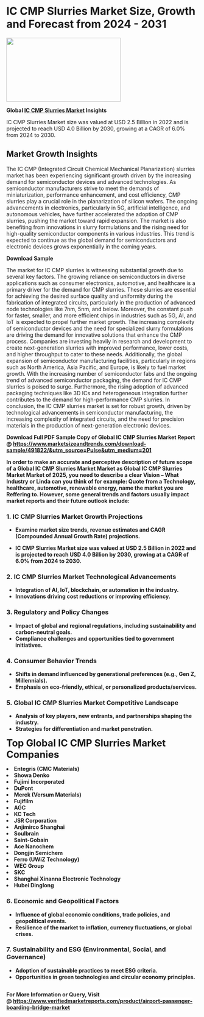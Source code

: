 <H1>IC CMP Slurries Market Size, Growth and Forecast from 2024 - 2031</H1><img class="aligncenter size-medium wp-image-584254" src="https://thirdeyenews.in/wp-content/uploads/2024/09/Global-Market-Research-300x168.jpeg" alt="" width="300" height="168" /><p><strong>Global&nbsp;<a href="https://www.marketsizeandtrends.com/download-sample/491822/&amp;utm_source=Pulse&amp;utm_medium=201">IC CMP Slurries Market</a> Insights</strong></p><p>IC CMP Slurries Market size was valued at USD 2.5 Billion in 2022 and is projected to reach USD 4.0 Billion by 2030, growing at a CAGR of 6.0% from 2024 to 2030.</p><p><h2>Market Growth Insights</h2> <p>The IC CMP (Integrated Circuit Chemical Mechanical Planarization) slurries market has been experiencing significant growth driven by the increasing demand for semiconductor devices and advanced technologies. As semiconductor manufacturers strive to meet the demands of miniaturization, performance enhancement, and cost efficiency, CMP slurries play a crucial role in the planarization of silicon wafers. The ongoing advancements in electronics, particularly in 5G, artificial intelligence, and autonomous vehicles, have further accelerated the adoption of CMP slurries, pushing the market toward rapid expansion. The market is also benefiting from innovations in slurry formulations and the rising need for high-quality semiconductor components in various industries. This trend is expected to continue as the global demand for semiconductors and electronic devices grows exponentially in the coming years.</p> <p><strong>Download Sample</strong></p> <p>The market for IC CMP slurries is witnessing substantial growth due to several key factors. The growing reliance on semiconductors in diverse applications such as consumer electronics, automotive, and healthcare is a primary driver for the demand for CMP slurries. These slurries are essential for achieving the desired surface quality and uniformity during the fabrication of integrated circuits, particularly in the production of advanced node technologies like 7nm, 5nm, and below. Moreover, the constant push for faster, smaller, and more efficient chips in industries such as 5G, AI, and IoT is expected to propel further market growth. The increasing complexity of semiconductor devices and the need for specialized slurry formulations are driving the demand for innovative solutions that enhance the CMP process. Companies are investing heavily in research and development to create next-generation slurries with improved performance, lower costs, and higher throughput to cater to these needs. Additionally, the global expansion of semiconductor manufacturing facilities, particularly in regions such as North America, Asia Pacific, and Europe, is likely to fuel market growth. With the increasing number of semiconductor fabs and the ongoing trend of advanced semiconductor packaging, the demand for IC CMP slurries is poised to surge. Furthermore, the rising adoption of advanced packaging techniques like 3D ICs and heterogeneous integration further contributes to the demand for high-performance CMP slurries. In conclusion, the IC CMP slurries market is set for robust growth, driven by technological advancements in semiconductor manufacturing, the increasing complexity of integrated circuits, and the need for precision materials in the production of next-generation electronic devices.</p> <p><strong></p><p><span class=""><strong>Download Full PDF Sample Copy of Global IC CMP Slurries Market Report</strong> @ <a href="https://www.marketsizeandtrends.com/download-sample/491822/&amp;utm_source=Pulse&amp;utm_medium=201" target="_blank">https://www.marketsizeandtrends.com/download-sample/491822/&amp;utm_source=Pulse&amp;utm_medium=201</a></span></p><p>In order to make an accurate and perceptive description of future scope of a Global&nbsp;IC CMP Slurries Market Market as Global&nbsp;IC CMP Slurries Market Market of 2025, you need to describe a clear Vision &ndash; What Industry or Linda can you think of for example: Quote from a Technology, healthcare, automotive, renewable energy, name the market you are Reffering to. However, some general trends and factors usually impact market reports and their future outlook include:</p><h3>1.&nbsp;<strong>IC CMP Slurries Market Growth Projections</strong></h3><ul><li>Examine market size trends, revenue estimates and CAGR (Compounded Annual Growth Rate) projections.</li><li><p>IC CMP Slurries Market size was valued at USD 2.5 Billion in 2022 and is projected to reach USD 4.0 Billion by 2030, growing at a CAGR of 6.0% from 2024 to 2030.</p></li></ul><h3>2.&nbsp;<strong>IC CMP Slurries Market Technological Advancements</strong></h3><ul><li>Integration of AI, IoT, blockchain, or automation in the industry.</li><li>Innovations driving cost reductions or improving efficiency.</li></ul><h3>3.&nbsp;<strong>Regulatory and Policy Changes</strong></h3><ul><li>Impact of global and regional regulations, including sustainability and carbon-neutral goals.</li><li>Compliance challenges and opportunities tied to government initiatives.</li></ul><h3>4.&nbsp;<strong>Consumer Behavior Trends</strong></h3><ul><li>Shifts in demand influenced by generational preferences (e.g., Gen Z, Millennials).</li><li>Emphasis on eco-friendly, ethical, or personalized products/services.</li></ul><h3>5.&nbsp;<strong>Global IC CMP Slurries Market Competitive Landscape</strong></h3><ul><li>Analysis of key players, new entrants, and partnerships shaping the industry.</li><li>Strategies for differentiation and market penetration.</li></ul><p data-pm-slice="1 1 []"><span style="color: inherit; font-family: inherit; font-size: 25px;">Top Global IC CMP Slurries Market Companies</span></p><div class="" data-test-id=""><p><li>Entegris (CMC Materials)</li><li> Showa Denko</li><li> Fujimi Incorporated</li><li> DuPont</li><li> Merck (Versum Materials)</li><li> Fujifilm</li><li> AGC</li><li> KC Tech</li><li> JSR Corporation</li><li> Anjimirco Shanghai</li><li> Soulbrain</li><li> Saint-Gobain</li><li> Ace Nanochem</li><li> Dongjin Semichem</li><li> Ferro (UWiZ Technology)</li><li> WEC Group</li><li> SKC</li><li> Shanghai Xinanna Electronic Technology</li><li> Hubei Dinglong</li></p></div><h3>6.&nbsp;<strong>Economic and Geopolitical Factors</strong></h3><ul><li>Influence of global economic conditions, trade policies, and geopolitical events.</li><li>Resilience of the market to inflation, currency fluctuations, or global crises.</li></ul><h3>7.&nbsp;<strong>Sustainability and ESG (Environmental, Social, and Governance)</strong></h3><ul><li>Adoption of sustainable practices to meet ESG criteria.</li><li>Opportunities in green technologies and circular economy principles.</li></ul><h2><strong style="font-size: 14px;">For More Information or Query, Visit @&nbsp;</strong><a style="background-color: #ffffff; font-size: 14px;" href="https://www.marketsizeandtrends.com/report/ic-cmp-slurries-market/" target="_blank">https://www.verifiedmarketreports.com/product/airport-passenger-boarding-bridge-market</a></h2>
